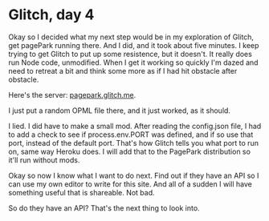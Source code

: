 # Glitch, day 4
Okay so I decided what my next step would be in my exploration of Glitch, get pagePark running there. And I did, and it took about five minutes. I keep trying to get Glitch to put up some resistence, but it doesn't. It really does run Node code, unmodified. When I get it working so quickly I'm dazed and need to retreat a bit and think some more as if I had hit obstacle after obstacle. 

Here's the server: <a href="http://pagepark.glitch.me/">pagepark.glitch.me</a>. 

I just put a random OPML file there, and it just worked, as it should.

I lied. I did have to make a small mod. After reading the config.json file, I had to add a check to see if process.env.PORT was defined, and if so use that port, instead of the default port. That's how Glitch tells you what port to run on, same way Heroku does. I will add that to the PagePark distribution so it'll run without mods.

Okay so now I know what I want to do next. Find out if they have an API so I can use my own editor to write for this site. And all of a sudden I will have something useful that is shareable. Not bad. 

So do they have an API? That's the next thing to look into.

